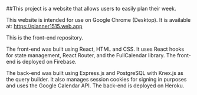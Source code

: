 
##This project is a website that allows users to easily plan their week. 

This website is intended for use on Google Chrome (Desktop). It is available at: https://planner1515.web.app

This is the front-end repository.

The front-end was built using React, HTML and CSS. It uses React hooks for state management, React Router, and the FullCalendar library. The front-end is deployed on Firebase.

The back-end was built using Express.js and PostgreSQL with Knex.js as the query builder. It also manages session cookies for signing in purposes
and uses the Google Calendar API. The back-end is deployed on Heroku.

